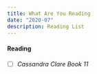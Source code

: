```yaml
---
title: What Are You Reading
date: "2020-07"
description: Reading List
---
```


#### Reading

 - [ ] *Cassandra Clare Book 11*
